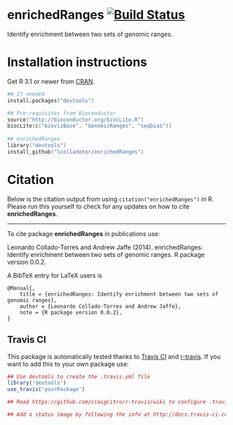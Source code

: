 enrichedRanges [![Build Status](https://travis-ci.org/lcolladotor/enrichedRanges.svg?branch=master)](https://travis-ci.org/lcolladotor/enrichedRanges)
==============

Identify enrichment between two sets of genomic ranges.

# Installation instructions

Get R 3.1 or newer from [CRAN](http://cran.r-project.org/).

```S
## If needed
install.packages("devtools")

## Pre-requisites from Bioconductor
source("http://bioconductor.org/biocLite.R")
biocLite(c("biovizBase", "GenomicRanges", "seqbias"))
    
## enrichedRanges
library("devtools")
install_github("lcolladotor/enrichedRanges")
```


# Citation

Below is the citation output from using `citation("enrichedRanges")` in R. 
Please run this yourself to check for any updates on how to cite 
__enrichedRanges__.

---

To cite package __enrichedRanges__ in publications use:

Leonardo Collado-Torres and Andrew Jaffe (2014). enrichedRanges: Identify enrichment between two sets of genomic ranges. R package version 0.0.2.

A BibTeX entry for LaTeX users is

```
@Manual{,
    title = {enrichedRanges: Identify enrichment between two sets of genomic ranges},
    author = {Leonardo Collado-Torres and Andrew Jaffe},
    note = {R package version 0.0.2},
}
```

## Travis CI

This package is automatically tested thanks to [Travis CI](travis-ci.org) and [r-travis](https://github.com/craigcitro/r-travis). If you want to add this to your own package use:

```R
## Use devtools to create the .travis.yml file
library('devtools')
use_travis('yourPackage')

## Read https://github.com/craigcitro/r-travis/wiki to configure .travis.yml appropriately

## Add a status image by following the info at http://docs.travis-ci.com/user/status-images/
```

